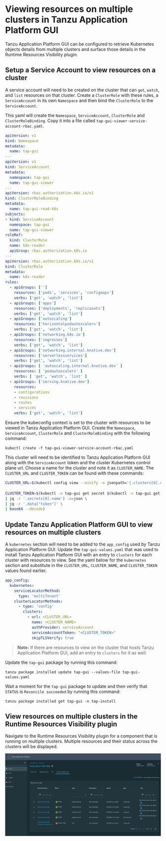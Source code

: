 # Viewing resources on multiple clusters in Tanzu Application Platform GUI

Tanzu Application Platform GUI can be configured to retrieve Kubernetes objects details from multiple clusters and surface those details in the Runtime Resources Visibility plugin.

## Setup a Service Account to view resources on a cluster

A service account will need to be created on the cluster that can `get`, `watch`, and `list` resources on that cluster. Create a `ClusterRole` with these rules, a `ServiceAccount` in its own `Namespace` and then bind the `ClusterRole` to the `ServiceAccount`.

This yaml will create the `Namespace`, `ServiceAccount`, `ClusterRole` and `ClusterRoleBinding`. Copy it into a file called `tap-gui-viewer-service-account-rbac.yaml`.

```yaml
apiVersion: v1
kind: Namespace
metadata:
  name: tap-gui
---
apiVersion: v1
kind: ServiceAccount
metadata:
  namespace: tap-gui
  name: tap-gui-viewer
---
apiVersion: rbac.authorization.k8s.io/v1
kind: ClusterRoleBinding
metadata:
  name: tap-gui-read-k8s
subjects:
- kind: ServiceAccount
  namespace: tap-gui
  name: tap-gui-viewer
roleRef:
  kind: ClusterRole
  name: k8s-reader
  apiGroup: rbac.authorization.k8s.io
---
apiVersion: rbac.authorization.k8s.io/v1
kind: ClusterRole
metadata:
  name: k8s-reader
rules:
  - apiGroups: ['']
    resources: ['pods', 'services', 'configmaps']
    verbs: ['get', 'watch', 'list']
  - apiGroups: ['apps']
    resources: ['deployments', 'replicasets']
    verbs: ['get', 'watch', 'list']
  - apiGroups: ['autoscaling']
    resources: ['horizontalpodautoscalers']
    verbs: ['get', 'watch', 'list']
  - apiGroups: ['networking.k8s.io']
    resources: ['ingresses']
    verbs: ['get', 'watch', 'list']
  - apiGroups: ['networking.internal.knative.dev']
    resources: ['serverlessservices']
    verbs: ['get', 'watch', 'list']
  - apiGroups: [ 'autoscaling.internal.knative.dev' ]
    resources: [ 'podautoscalers' ]
    verbs: [ 'get', 'watch', 'list' ]
  - apiGroups: ['serving.knative.dev']
    resources:
    - configurations
    - revisions
    - routes
    - services
    verbs: ['get', 'watch', 'list']
```

Ensure the kubeconfig context is set to the cluster with resources to be viewed in Tanzu Application Platform GUI. Create the `Namespace`, `ServiceAccount`, `ClusterRole` and `ClusterRoleBinding` with the following command:

```
kubectl create -f tap-gui-viewer-service-account-rbac.yaml
```

This cluster will need to be identified to Tanzu Application Platform GUI along with the `ServiceAccount` token and the cluster Kubernetes control plane url. Choose a name for the cluster and note it as `CLUSTER_NAME`. The `CLUSTER_URL` and `CLUSTER_TOKEN` can be found with these commands:

```bash
CLUSTER_URL=$(kubectl config view --minify -o jsonpath='{.clusters[0].cluster.server}')

CLUSTER_TOKEN=$(kubectl -n tap-gui get secret $(kubectl -n tap-gui get sa tap-gui-viewer -o=json \
| jq -r '.secrets[0].name') -o=json \
| jq -r '.data["token"]' \
| base64 --decode)
```

## Update Tanzu Application Platform GUI to view resources on multiple clusters

A `kubernetes` section will need to be added to the `app_config` used by Tanzu Application Platform GUI. Update the `tap-gui-values.yaml` that was used to install Tanzu Application Platform GUI with an entry to `clusters` for each cluster with resources to view. See the yaml below for the `kubernetes` section and substitute in the `CLUSTER_URL`, `CLUSTER_NAME`, and `CLUSTER_TOKEN` values found earlier.

```yaml
app_config:
  kubernetes:
    serviceLocatorMethod:
      type: 'multiTenant'
    clusterLocatorMethods:
      - type: 'config'
        clusters:
          - url: <CLUSTER_URL>
            name: <CLUSTER_NAME>
            authProvider: serviceAccount
            serviceAccountToken: "<CLUSTER_TOKEN>"
            skipTLSVerify: true
```
>**Note:** If there are resources to view on the cluster that hosts Tanzu Application Platform GUI, add an entry to `clusters` for it as well.

Update the `tap-gui` package by running this command:

```
tanzu package installed update tap-gui --values-file tap-gui-values.yaml
```

Wait a moment for the `tap-gui` package to update and then verify that `STATUS` is `Reconcile succeeded` by running this command:

```
tanzu package installed get tap-gui -n tap-install
```

## View resources on multiple clusters in the Runtime Resources Visibility plugin

Navigate to the Runtime Resources Visibility plugin for a component that is running on multiple clusters. Multiple resources and their status across the clusters will be displayed.

![Tanzu Application Platform Runtime Resources](./images/tap-gui-multiple-clusters.png)
